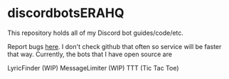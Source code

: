 # discordbotsERAHQ
This repository holds all of my Discord bot guides/code/etc.

Report bugs [here](https://forms.gle/w1muDWWjwMF8uT2w9). I don't check github that often so service will be faster that way.
Currently, the bots that I have open source are

LyricFinder (WIP)
MessageLimiter (WIP)
TTT (Tic Tac Toe)
